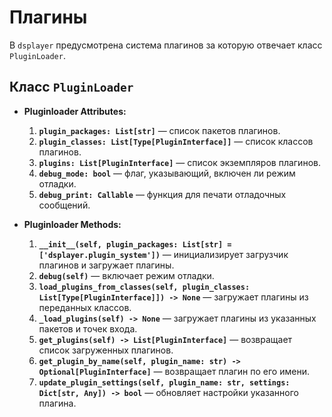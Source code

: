 # Плагины

В `dsplayer` предусмотрена система плагинов за которую отвечает класс `PluginLoader`. 

## Класс `PluginLoader`
- **Pluginloader Attributes:**
  1. **`plugin_packages: List[str]`** — список пакетов плагинов.
  2. **`plugin_classes: List[Type[PluginInterface]]`** — список классов плагинов.
  3. **`plugins: List[PluginInterface]`** — список экземпляров плагинов.
  4. **`debug_mode: bool`** — флаг, указывающий, включен ли режим отладки.
  5. **`debug_print: Callable`** — функция для печати отладочных сообщений.

- **Pluginloader Methods:**
  1. **`__init__(self, plugin_packages: List[str] = ['dsplayer.plugin_system'])`** — инициализирует загрузчик плагинов и загружает плагины.
  2. **`debug(self)`** — включает режим отладки.
  3. **`load_plugins_from_classes(self, plugin_classes: List[Type[PluginInterface]]) -> None`** — загружает плагины из переданных классов.
  4. **`_load_plugins(self) -> None`** — загружает плагины из указанных пакетов и точек входа.
  5. **`get_plugins(self) -> List[PluginInterface]`** — возвращает список загруженных плагинов.
  6. **`get_plugin_by_name(self, plugin_name: str) -> Optional[PluginInterface]`** — возвращает плагин по его имени.
  7. **`update_plugin_settings(self, plugin_name: str, settings: Dict[str, Any]) -> bool`** — обновляет настройки указанного плагина.

